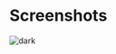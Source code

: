 # Screenshots <br />
![dark](https://raw.githubusercontent.com/tim241/configs/openbox/screenshots/desktop.png) <br />
